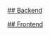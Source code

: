 <a href="https://github.com/TyrekKamil/CourseSchool/tree/Backend">## Backend<br></a>

<a href="https://github.com/TyrekKamil/CourseSchool/tree/Frontend">## Frontend<br></a>

